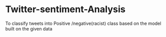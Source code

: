 # Twitter-sentiment-Analysis
To classify tweets into Positive /negative(racist) class based on the model built on the given data
